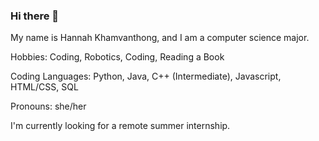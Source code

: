 ### Hi there 👋

<!--
**hkhamvan263/hkhamvan263** is a ✨ _special_ ✨ repository because its `README.md` (this file) appears on your GitHub profile.

Here are some ideas to get you started:

- 🔭 I’m currently working on ...
- 🌱 I’m currently learning ...
- 👯 I’m looking to collaborate on ...
- 🤔 I’m looking for help with ...
- 💬 Ask me about ...
- 📫 How to reach me: ...
- 😄 Pronouns: she/her
- ⚡ Fun fact: ...
-->

My name is Hannah Khamvanthong, and I am a computer science major.

Hobbies: Coding, Robotics, Coding, Reading a Book

Coding Languages: Python, Java, C++ (Intermediate), Javascript, HTML/CSS, SQL

Pronouns: she/her

I'm currently looking for a remote summer internship.
